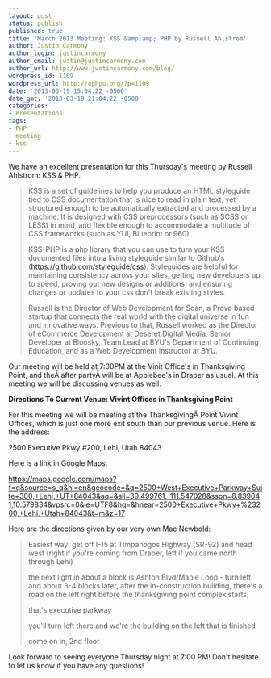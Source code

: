 ```yaml
---
layout: post
status: publish
published: true
title: 'March 2013 Meeting: KSS &amp;amp; PHP by Russell Ahlstrom'
author: Justin Carmony
author_login: justincarmony
author_email: justin@justincarmony.com
author_url: http://www.justincarmony.com/blog/
wordpress_id: 1109
wordpress_url: http://uphpu.org/?p=1109
date: '2013-03-19 15:04:22 -0500'
date_gmt: '2013-03-19 21:04:22 -0500'
categories:
- Presentations
tags:
- PHP
- meeting
- kss
---
```

<p>We have an excellent presentation for this Thursday's meeting by Russell Ahlstrom: KSS &amp; PHP.</p>
<blockquote><p>KSS is a set of guidelines to help you produce an HTML styleguide tied to CSS documentation that is nice to read in plain text, yet structured enough to be automatically extracted and processed by a machine. It is designed with CSS preprocessors (such as SCSS or LESS) in mind, and flexible enough to accommodate a multitude of CSS frameworks (such as YUI, Blueprint or 960).</p>
<p>KSS-PHP is a php library that you can use to turn your KSS documented files into a living styleguide similar to Github's (<a href="https://github.com/styleguide/css">https://github.com/styleguide/css</a>). Styleguides are helpful for maintaining consistency across your sites, getting new developers up to speed, proving out new designs or additions, and ensuring changes or updates to your css don't break existing styles.</p>
<p>Russell is the Director of Web Development for Scan, a Provo based startup that connects the real world with the digital universe in fun and innovative ways. Previous to that, Russell worked as the Director of eCommerce Development at Deseret Digital Media, Senior Developer at Bloosky, Team Lead at BYU's Department of Continuing Education, and as a Web Development instructor at BYU.</p></blockquote>
<p>Our meeting will be held at 7:00PM at the Vinit Office's in Thanksgiving Point, and theÂ after partyÂ will be at Applebee's in Draper as usual. At this meeting we will be discussing venues as well.</p>
<p><strong>Directions To Current Venue: Vivint Offices in Thanksgiving Point</strong></p>
<p>For this meeting we will be meeting at the ThanksgivingÂ Point Vivint Offices, which is just one more exit south than our previous venue. Here is the address:</p>
<p>2500 Executive Pkwy #200, Lehi, Utah 84043</p>
<p>Here is a link in Google Maps:</p>
<p><a href="https://maps.google.com/maps?f=q&amp;source=s_q&amp;hl=en&amp;geocode=&amp;q=2500+West+Executive+Parkway+Suite+300,+Lehi,+UT+84043&amp;aq=&amp;sll=39.499761,-111.547028&amp;sspn=8.839041,10.579834&amp;vpsrc=0&amp;ie=UTF8&amp;hq=&amp;hnear=2500+Executive+Pkwy+%23200,+Lehi,+Utah+84043&amp;t=m&amp;z=17">https://maps.google.com/maps?f=q&amp;source=s_q&amp;hl=en&amp;geocode=&amp;q=2500+West+Executive+Parkway+Suite+300,+Lehi,+UT+84043&amp;aq=&amp;sll=39.499761,-111.547028&amp;sspn=8.839041,10.579834&amp;vpsrc=0&amp;ie=UTF8&amp;hq=&amp;hnear=2500+Executive+Pkwy+%23200,+Lehi,+Utah+84043&amp;t=m&amp;z=17</a></p>
<p>Here are the directions given by our very own Mac Newbold:</p>
<blockquote><p>Easiest way: get off I-15 at Timpanogos Highway (SR-92) and head west (right if you're coming from Draper, left if you came north through Lehi)</p>
<p>the next light in about a block is Ashton Blvd/Maple Loop - turn left and about 3-4 blocks later, after the in-construction building, there's a road on the left right before the thanksgiving point complex starts,</p>
<p>that's executive parkway</p>
<p>you'll turn left there and we're the building on the left that is finished</p>
<p>come on in, 2nd floor</p></blockquote>
<p>Look forward to seeing everyone Thursday night at 7:00 PM! Don't hesitate to let us know if you have any questions!</p>
